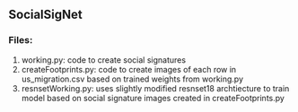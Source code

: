 ## SocialSigNet

### Files:
1) working.py: code to create social signatures
2) createFootprints.py: code to create images of each row in us_migration.csv based on trained weights from working.py
3) resnsetWorking.py: uses slightly modified resnset18 archtiecture to train model based on social signature images created in createFootprints.py